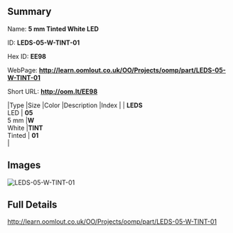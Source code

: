 

## Summary
 
Name: __5 mm Tinted White LED__

ID: __LEDS-05-W-TINT-01__

Hex ID: __EE98__

WebPage: __http://learn.oomlout.co.uk/OO/Projects/oomp/part/LEDS-05-W-TINT-01__

Short URL: __http://oom.lt/EE98__


|Type   |Size   |Color   |Description   |Index   |
| __LEDS__ <br>LED  | __05__<br>5 mm   |__W__<br>White    |__TINT__<br>Tinted    | __01__<br>  |


## Images
![LEDS-05-W-TINT-01](http://oomlout.com/oomp-gen/parts/LEDS-05-W-TINT-01/LEDS-05-W-TINT-01_420.jpg)

## Full Details

 http://learn.oomlout.co.uk/OO/Projects/oomp/part/LEDS-05-W-TINT-01

